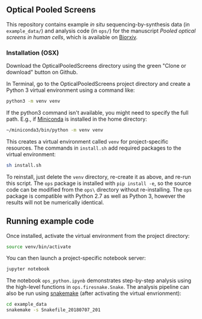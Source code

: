 ## Optical Pooled Screens

This repository contains example _in situ_ sequencing-by-synthesis data (in `example_data/`) and analysis code (in `ops/`) for the manuscript *Pooled optical screens in human cells*, which is available on [Biorxiv](https://www.biorxiv.org/content/early/2018/08/02/383943).


### Installation (OSX)

Download the OpticalPooledScreens directory using the green "Clone or download" button on Github.

In Terminal, go to the OpticalPooledScreens project directory and create a Python 3 virtual environment using a command like:

```bash
python3 -m venv venv
```

If the python3 command isn't available, you might need to specify the full path.
E.g., if [Miniconda](https://conda.io/miniconda.html) is installed in the home directory:

```bash
~/miniconda3/bin/python -m venv venv
```

This creates a virtual environment called `venv` for project-specific resources. The commands in `install.sh` add required packages to the virtual environment:

```bash
sh install.sh
```

To reinstall, just delete the `venv` directory, re-create it as above, and re-run this script. The `ops` package is installed with `pip install -e`, so the source code can be modified from the `ops\` directory without re-installing. The `ops` package is compatible with Python 2.7 as well as Python 3, however the results will not be numerically identical.

## Running example code

Once installed, activate the virtual environment from the project directory:

```bash
source venv/bin/activate
```

You can then launch a project-specific notebook server:


```bash
jupyter notebook
```

The notebook `ops_python.ipynb` demonstrates step-by-step analysis using the high-level functions in `ops.firesnake.Snake`. The analysis pipeline can also be run using [snakemake](https://snakemake.readthedocs.io/en/stable/) (after activating the virtual envrionment):


```bash
cd example_data
snakemake -s Snakefile_20180707_201
```
